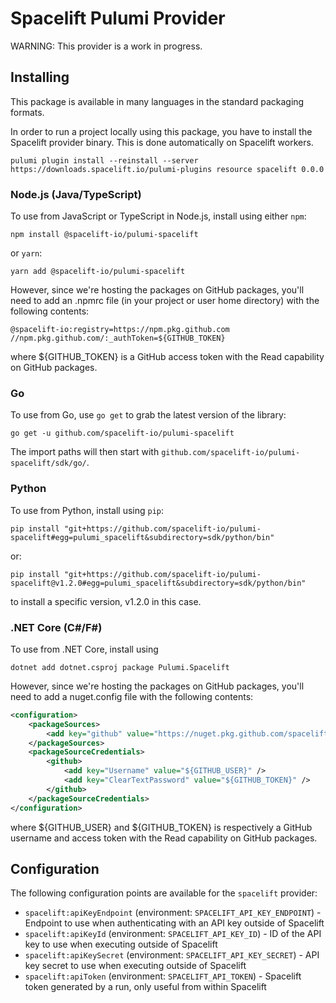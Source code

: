 # Spacelift Pulumi Provider

WARNING: This provider is a work in progress.

## Installing

This package is available in many languages in the standard packaging formats.

In order to run a project locally using this package, you have to install the Spacelift provider binary. This is done automatically on Spacelift workers.
```
pulumi plugin install --reinstall --server https://downloads.spacelift.io/pulumi-plugins resource spacelift 0.0.0
```

### Node.js (Java/TypeScript)

To use from JavaScript or TypeScript in Node.js, install using either `npm`:

```
npm install @spacelift-io/pulumi-spacelift
```

or `yarn`:

```
yarn add @spacelift-io/pulumi-spacelift
```

However, since we're hosting the packages on GitHub packages, you'll need to add an .npmrc file (in your project or user home directory) with the following contents:
```
@spacelift-io:registry=https://npm.pkg.github.com
//npm.pkg.github.com/:_authToken=${GITHUB_TOKEN}
```

where ${GITHUB_TOKEN} is a GitHub access token with the Read capability on GitHub packages.

### Go

To use from Go, use `go get` to grab the latest version of the library:

```
go get -u github.com/spacelift-io/pulumi-spacelift
```

The import paths will then start with `github.com/spacelift-io/pulumi-spacelift/sdk/go/`.

### Python

To use from Python, install using `pip`:

```
pip install "git+https://github.com/spacelift-io/pulumi-spacelift#egg=pulumi_spacelift&subdirectory=sdk/python/bin"
```

or:

```
pip install "git+https://github.com/spacelift-io/pulumi-spacelift@v1.2.0#egg=pulumi_spacelift&subdirectory=sdk/python/bin"
```

to install a specific version, v1.2.0 in this case.

### .NET Core (C#/F#)

To use from .NET Core, install using
```
dotnet add dotnet.csproj package Pulumi.Spacelift
```

However, since we're hosting the packages on GitHub packages, you'll need to add a nuget.config file with the following contents:
```xml
<configuration>
    <packageSources>
        <add key="github" value="https://nuget.pkg.github.com/spacelift-io/index.json" />
    </packageSources>
    <packageSourceCredentials>
        <github>
            <add key="Username" value="${GITHUB_USER}" />
            <add key="ClearTextPassword" value="${GITHUB_TOKEN}" />
        </github>
    </packageSourceCredentials>
</configuration>
```

where ${GITHUB_USER} and ${GITHUB_TOKEN} is respectively a GitHub username and access token with the Read capability on GitHub packages.

## Configuration

The following configuration points are available for the `spacelift` provider:

- `spacelift:apiKeyEndpoint` (environment: `SPACELIFT_API_KEY_ENDPOINT`) - Endpoint to use when authenticating with an API key outside of Spacelift
- `spacelift:apiKeyId` (environment: `SPACELIFT_API_KEY_ID`) - ID of the API key to use when executing outside of Spacelift
- `spacelift:apiKeySecret` (environment: `SPACELIFT_API_KEY_SECRET`) - API key secret to use when executing outside of Spacelift
- `spacelift:apiToken` (environment: `SPACELIFT_API_TOKEN`) - Spacelift token generated by a run, only useful from within Spacelift
